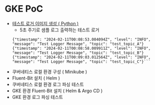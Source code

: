 # GKE PoC
- [테스트 로거 이미지 생성 ( Python )](test_app/)
    - 5초 주기로 샘플 로그 출력하는 테스트 로거
    ``` 출력 예시
    {"timestamp": "2024-02-11T00:08:53.004094Z", "level": "INFO", "message": "Test Logger Message", "topic": "test_topic_A"}
    {"timestamp": "2024-02-11T00:08:58.009911Z", "level": "INFO", "message": "Test Logger Message", "topic": "test_topic_B"}        
    {"timestamp": "2024-02-11T00:09:03.012564Z", "level": "INFO", "message": "Test Logger Message", "topic": "test_topic_C"}```
- 쿠버네티스 로컬 환경 구성 ( Minikube )
- Fluent-Bit 설치 ( Helm )
- 쿠버네티스 로컬 환경 로그 파싱 테스트
- GKE 환경 Fluent-Bit 설치 ( Helm & Argo CD )
- GKE 환경 로그 파싱 테스트